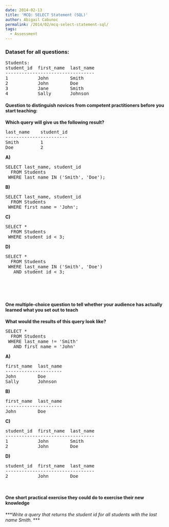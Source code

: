 ```yaml
---
date: 2014-02-13
title: 'MCQ: SELECT Statement (SQL)'
author: Abigail Cabunoc
permalink: /2014/02/mcq-select-statement-sql/
tags:
  - Assessment
---
```

### Dataset for all questions:

<pre>Students:
student_id  first_name  last_name
---------------------------------
1           John        Smith
2           John        Doe
3           Jane        Smith
4           Sally       Johnson</pre>

#### Question to distinguish novices from competent practitioners before you start teaching:

**Which query will give us the following result?**

<pre>last_name    student_id
-----------------------
Smith        1
Doe          2</pre>

**A)**

<pre>SELECT last_name, student_id 
  FROM Students 
 WHERE last_name IN ('Smith', 'Doe');</pre>

**B)**

<pre>SELECT last_name, student_id 
  FROM Students 
 WHERE first_name = 'John';</pre>

**C)**

<pre>SELECT * 
  FROM Students 
 WHERE student_id &lt; 3;</pre>

**D)**

<pre>SELECT * 
  FROM Students 
 WHERE last_name IN ('Smith', 'Doe') 
   AND student_id &lt; 3;</pre>

<pre><span style="color: #222222; font-family: 'Courier 10 Pitch', Courier, monospace; line-height: 21px;"> </span></pre>

&nbsp;

#### One multiple-choice question to tell whether your audience has actually learned what you set out to teach

**What would the results of this query look like?**

<pre>SELECT * 
  FROM Students 
 WHERE last_name != 'Smith' 
   AND first_name = 'John'</pre>

**A)**

<pre>first_name  last_name
---------------------
John        Doe
Sally       Johnson</pre>

**B)**

<pre>first_name  last_name
---------------------
John        Doe</pre>

**C)**

<pre>student_id  first_name  last_name
---------------------------------
1           John        Smith
2           John        Doe</pre>

**D)**

<pre>student_id  first_name  last_name
---------------------------------
2           John        Doe</pre>

&nbsp;

#### One short practical exercise they could do to exercise their new knowledge

****Write a query that returns the student id for all students with the last name Smith.* ***
